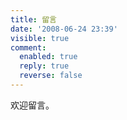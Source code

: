 ```yaml
---
title: 留言
date: '2008-06-24 23:39'
visible: true
comment:
  enabled: true
  reply: true
  reverse: false
---
```


欢迎留言。
